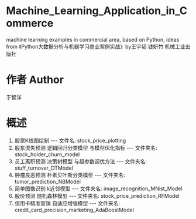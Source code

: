 # Machine_Learning_Application_in_Commerce
machine learning examples in commercial area, based on Python, ideas from 《Python大数据分析与机器学习商业案例实战》by王宇韬 钱妍竹 机械工业出版社

# 作者 Author
于智洋

# 概述
1. 股票K线图绘制 --- 文件名: stock_price_plotting
2. 股东流失预测 逻辑回归分类模型 与模型优化指标  --- 文件夹名: stock_holder_churn_model
3. 员工离职预测 决策树模型 与超参数调优方法 --- 文件夹名: stuff_turnover_DTModel
4. 肿瘤良恶预测 朴素贝叶斯分类模型 --- 文件夹名: tumor_prediction_NBModel
5. 简单图像识别 k近邻模型 --- 文件夹名: image_recognition_MNist_Model
6. 股价预测 随机森林模型 --- 文件夹名: stock_price_prediction_RFModel
7. 信用卡精准营销 自适应增强模型 --- 文件夹名: credit_card_precision_marketing_AdaBoostModel
